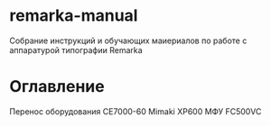 # remarka-manual
 Собрание инструкций и обучающих маиериалов по работе с аппаратурой типографии Remarka

# Оглавление
Перенос оборудования
CE7000-60
Mimaki
XP600
МФУ
FC500VC

